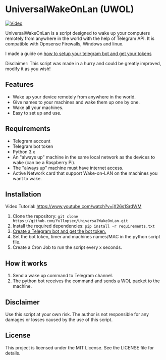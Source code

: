 # UniversalWakeOnLan (UWOL)




<p align="center">
  

  

[![Video](https://img.youtube.com/vi/jX26s1SrdWM/maxresdefault.jpg)](https://www.youtube.com/watch?v=jX26s1SrdWM)


</p>



UniversalWakeOnLan is a script designed to wake up your computers remotely from anywhere in the world with the help of Telegram API. It is compatible with Opnsense Firewalls, Windows and linux.

I made a guide on [how to setup your telegram bot and get your tokens](https://github.com/fullopsec/TelegramAlerts)

Disclaimer:
This script was made in a hurry and could be greatly improved,  modify it as you wish!

## Features
- Wake up your device remotely from anywhere in the world.
- Give names to your machines and wake them up one by one.
- Wake all your machines.
- Easy to set up and use.



## Requirements
- Telegram account
- Telegram bot token
- Python 3.x
- An "always up" machine in the same local network as the devices to wake (can be a Raspberry Pi). 
- The "always up" machine must have internet access.
- Active Network card that support Wake-on-LAN on the machines you want to wake.

## Installation 
Video Tutorial: https://www.youtube.com/watch?v=jX26s1SrdWM
1. Clone the repository: `git clone https://github.com/fullopsec/UniversalWakeOnLan.git`
2. Install the required dependencies: `pip install -r requirements.txt`
3. [Create a Telegram bot and get the bot token.](https://www.youtube.com/watch?v=-bmppdlnxEQ&feature=youtu.be)
4. Set the bot token, timer and machines names/MAC in the python script file.
5. Create a Cron Job to run the script every x seconds.

## How it works
1. Send a wake up command to Telegram channel.
2. The python bot receives the command and sends a WOL packet to the machine.

## Disclaimer
Use this script at your own risk. The author is not responsible for any damages or losses caused by the use of this script.

## License
This project is licensed under the MIT License. See the LICENSE file for details.
